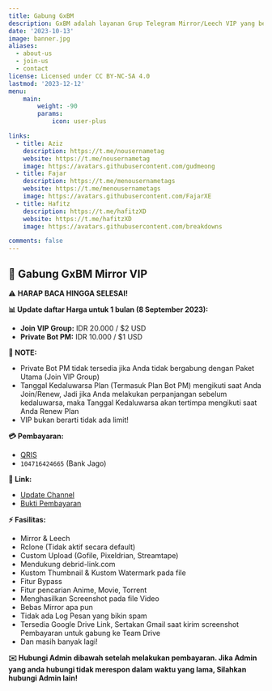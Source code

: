 ```yaml
---
title: Gabung GxBM
description: GxBM adalah layanan Grup Telegram Mirror/Leech VIP yang berdiri sejak 2022
date: '2023-10-13'
image: banner.jpg
aliases:
  - about-us
  - join-us
  - contact
license: Licensed under CC BY-NC-SA 4.0
lastmod: '2023-12-12'
menu:
    main: 
        weight: -90
        params:
            icon: user-plus

links:
  - title: Aziz
    description: https://t.me/nousernametag
    website: https://t.me/nousernametag
    image: https://avatars.githubusercontent.com/gudmeong
  - title: Fajar
    description: https://t.me/menousernametags
    website: https://t.me/menousernametags
    image: https://avatars.githubusercontent.com/FajarXE
  - title: Hafitz
    description: https://t.me/hafitzXD
    website: https://t.me/hafitzXD
    image: https://avatars.githubusercontent.com/breakdowns

comments: false
---
```


## 👑 Gabung GxBM Mirror VIP
⚠️ **HARAP BACA HINGGA SELESAI!**

**📊 Update daftar Harga untuk 1 bulan (8 September 2023):**
- **Join VIP Group:** IDR 20.000 / $2 USD
- **Private Bot PM:** IDR 10.000 / $1 USD

**📝 NOTE:**
- Private Bot PM tidak tersedia jika Anda tidak bergabung dengan Paket Utama (Join VIP Group)
- Tanggal Kedaluwarsa Plan (Termasuk Plan Bot PM) mengikuti saat Anda Join/Renew, Jadi jika Anda melakukan perpanjangan sebelum kedaluwarsa, maka Tanggal Kedaluwarsa akan tertimpa mengikuti saat Anda Renew Plan
- VIP bukan berarti tidak ada limit!

**💳 Pembayaran:**
- [QRIS](qris.png)
- `104716424665` (Bank Jago)

**🔗 Link:**
- [Update Channel](https://t.me/gxbmarsupdate)
- [Bukti Pembayaran](https://t.me/GxBMarsPayment)

**⚡ Fasilitas:**
- Mirror & Leech
- Rclone (Tidak aktif secara default)
- Custom Upload (Gofile, Pixeldrian, Streamtape)
- Mendukung debrid-link.com
- Kustom Thumbnail & Kustom Watermark pada file
- Fitur Bypass
- Fitur pencarian Anime, Movie, Torrent
- Menghasilkan Screenshot pada file Video
- Bebas Mirror apa pun
- Tidak ada Log Pesan yang bikin spam
- Tersedia Google Drive Link, Sertakan Gmail saat kirim screenshot Pembayaran untuk gabung ke Team Drive
- Dan masih banyak lagi!

**✉️ Hubungi Admin dibawah setelah melakukan pembayaran. Jika Admin yang anda hubungi tidak merespon dalam waktu yang lama, Silahkan hubungi Admin lain!**
